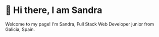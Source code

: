 # :wave: Hi there, I am Sandra
Welcome to my page!
I'm Sandra, Full Stack Web Developer junior from Galicia, Spain.


